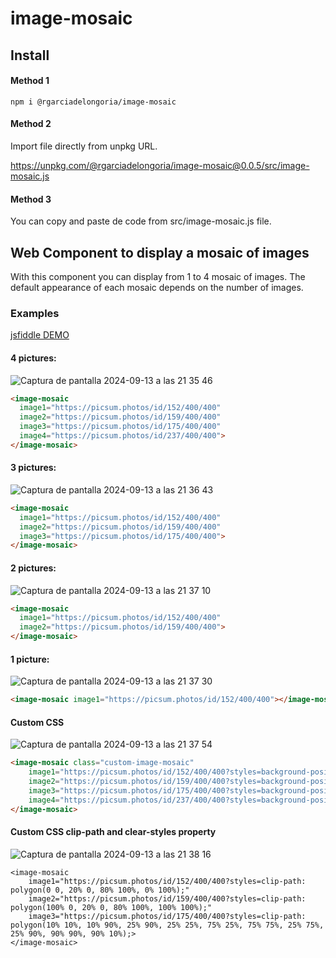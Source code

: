 # image-mosaic

## Install

#### Method 1

```shell
npm i @rgarciadelongoria/image-mosaic
```

#### Method 2

Import file directly from unpkg URL.

https://unpkg.com/@rgarciadelongoria/image-mosaic@0.0.5/src/image-mosaic.js

#### Method 3

You can copy and paste de code from src/image-mosaic.js file.

## Web Component to display a mosaic of images

With this component you can display from 1 to 4 mosaic of images. 
The default appearance of each mosaic depends on the number of images.

### Examples

[jsfiddle DEMO](https://jsfiddle.net/rgarciadelongoria/sqe9jfc3/81/)

#### 4 pictures:

![Captura de pantalla 2024-09-13 a las 21 35 46](https://github.com/user-attachments/assets/03136920-3196-4ec2-bc68-18782a0b18be)

```html
<image-mosaic
  image1="https://picsum.photos/id/152/400/400"
  image2="https://picsum.photos/id/159/400/400"
  image3="https://picsum.photos/id/175/400/400"
  image4="https://picsum.photos/id/237/400/400">
</image-mosaic>
```

#### 3 pictures:

![Captura de pantalla 2024-09-13 a las 21 36 43](https://github.com/user-attachments/assets/8de3d4c7-811c-44c4-813b-83ff3fc465f0)

```html
<image-mosaic
  image1="https://picsum.photos/id/152/400/400"
  image2="https://picsum.photos/id/159/400/400"
  image3="https://picsum.photos/id/175/400/400">
</image-mosaic>
```

#### 2 pictures:

![Captura de pantalla 2024-09-13 a las 21 37 10](https://github.com/user-attachments/assets/80c89524-3c81-4e23-9776-c2268df4b582)

```html
<image-mosaic
  image1="https://picsum.photos/id/152/400/400"
  image2="https://picsum.photos/id/159/400/400">
</image-mosaic>
```

#### 1 picture:

![Captura de pantalla 2024-09-13 a las 21 37 30](https://github.com/user-attachments/assets/1d7ff0a2-09c4-49e0-a2d3-5d5c9694c93b)

```html
<image-mosaic image1="https://picsum.photos/id/152/400/400"></image-mosaic>
```

#### Custom CSS

![Captura de pantalla 2024-09-13 a las 21 37 54](https://github.com/user-attachments/assets/ba073702-f201-4329-b265-a573c4e36c52)

```html
<image-mosaic class="custom-image-mosaic"
    image1="https://picsum.photos/id/152/400/400?styles=background-position: center -50px;"
    image2="https://picsum.photos/id/159/400/400?styles=background-position: 75px center;"
    image3="https://picsum.photos/id/175/400/400?styles=background-position: 0 -40px;background-size: 60%;"
    image4="https://picsum.photos/id/237/400/400?styles=background-position: 35px 45px;">
</image-mosaic>
```

#### Custom CSS clip-path and **clear-styles** property

![Captura de pantalla 2024-09-13 a las 21 38 16](https://github.com/user-attachments/assets/38917d08-7f4c-4ad6-926d-7fefa67d7dad)

````
<image-mosaic
    image1="https://picsum.photos/id/152/400/400?styles=clip-path: polygon(0 0, 20% 0, 80% 100%, 0% 100%);"
    image2="https://picsum.photos/id/159/400/400?styles=clip-path: polygon(100% 0, 20% 0, 80% 100%, 100% 100%);"
    image3="https://picsum.photos/id/175/400/400?styles=clip-path: polygon(10% 10%, 10% 90%, 25% 90%, 25% 25%, 75% 25%, 75% 75%, 25% 75%, 25% 90%, 90% 90%, 90% 10%);>
</image-mosaic>





